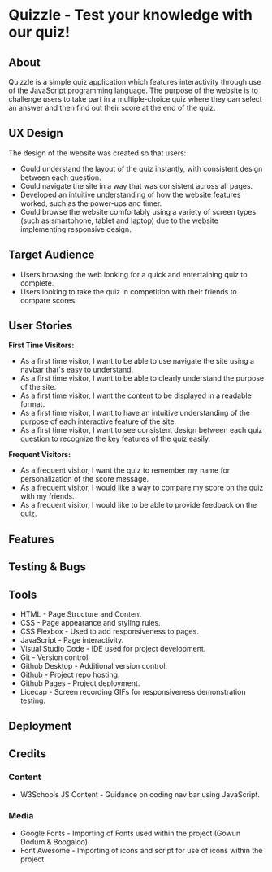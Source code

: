# Quizzle - Test your knowledge with our quiz!

## About
Quizzle is a simple quiz application which features interactivity through use of the JavaScript programming language. The purpose of the website is to challenge users to take part in a multiple-choice quiz where they can select an answer and then find out their score at the end of the quiz.

<!-- Add in Deployment Information Here -->

## UX Design
The design of the website was created so that users:
- Could understand the layout of the quiz instantly, with consistent design between each question.
- Could navigate the site in a way that was consistent across all pages.
- Developed an intuitive understanding of how the website features worked, such as the power-ups and timer.
- Could browse the website comfortably using a variety of screen types (such as smartphone, tablet and laptop) due to the website implementing responsive design.

## Target Audience
- Users browsing the web looking for a quick and entertaining quiz to complete.
- Users looking to take the quiz in competition with their friends to compare scores.

## User Stories
**First Time Visitors:**
- As a first time visitor, I want to be able to use navigate the site using a navbar that's easy to understand.
- As a first time visitor, I want to be able to clearly understand the purpose of the site.
- As a first time visitor, I want the content to be displayed in a readable format.
- As a first time visitor, I want to have an intuitive understanding of the purpose of each interactive feature of the site.
- As a first time visitor, I want to see consistent design between each quiz question to recognize the key features of the quiz easily.

**Frequent Visitors:**
- As a frequent visitor, I want the quiz to remember my name for personalization of the score message.
- As a frequent visitor, I would like a way to compare my score on the quiz with my friends.
- As a frequent visitor, I would like to be able to provide feedback on the quiz.

## Features
<!-- Add Feature Information Here -->

## Testing & Bugs
<!-- Add Testing & Bugs Information Here -->

## Tools
- HTML - Page Structure and Content
- CSS - Page appearance and styling rules.
- CSS Flexbox - Used to add responsiveness to pages.
- JavaScript - Page interactivity.
- Visual Studio Code - IDE used for project development.
- Git - Version control.
- Github Desktop - Additional version control.
- Github - Project repo hosting.
- Github Pages - Project deployment.
- Licecap - Screen recording GIFs for responsiveness demonstration testing.

## Deployment
<!-- Add Deployment Information Here -->

## Credits
### Content
<!-- Add Content Credits Here -->
- W3Schools JS Content - Guidance on coding nav bar using JavaScript.
### Media
<!-- Add Media Credits Here -->
- Google Fonts - Importing of Fonts used within the project (Gowun Dodum & Boogaloo)
- Font Awesome - Importing of icons and script for use of icons within the project.
